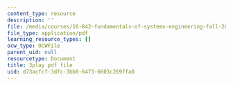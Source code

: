 ```yaml
---
content_type: resource
description: ''
file: /media/courses/16-842-fundamentals-of-systems-engineering-fall-2015/d73acfcf3dfc3bb064736603c269ffa0_4hYgHHC-5z8.pdf
file_type: application/pdf
learning_resource_types: []
ocw_type: OCWFile
parent_uid: null
resourcetype: Document
title: 3play pdf file
uid: d73acfcf-3dfc-3bb0-6473-6603c269ffa0
---
```

